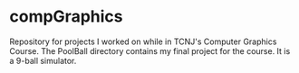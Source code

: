 compGraphics
============

Repository for projects I worked on while in TCNJ's Computer Graphics Course. The PoolBall directory contains my final project for the course. It is a 9-ball simulator.
